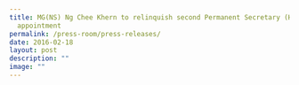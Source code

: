 ```yaml
---
title: MG(NS) Ng Chee Khern to relinquish second Permanent Secretary (Health)
  appointment
permalink: /press-room/press-releases/
date: 2016-02-18
layout: post
description: ""
image: ""
---
```

